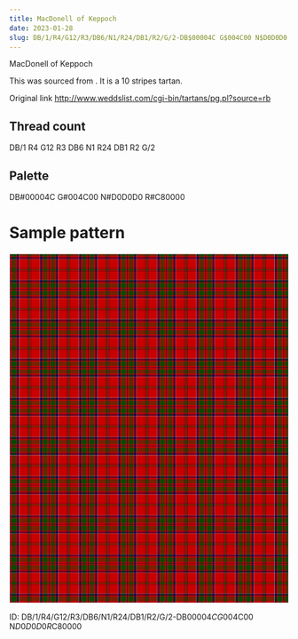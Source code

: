 ```yaml
---
title: MacDonell of Keppoch
date: 2023-01-28
slug: DB/1/R4/G12/R3/DB6/N1/R24/DB1/R2/G/2-DB$00004C G$004C00 N$D0D0D0 R$C80000
---
```

MacDonell of Keppoch

This was sourced from <no value>.  It is a 10 stripes tartan.

Original link http://www.weddslist.com/cgi-bin/tartans/pg.pl?source=rb

## Thread count
DB/1 R4 G12 R3 DB6 N1 R24 DB1 R2 G/2

## Palette
DB#00004C G#004C00 N#D0D0D0 R#C80000

# Sample pattern

![Tartan detail](tartan.png "DB/1 R4 G12 R3 DB6 N1 R24 DB1 R2 G/2 tartan")

ID: DB/1/R4/G12/R3/DB6/N1/R24/DB1/R2/G/2-DB$00004C G$004C00 N$D0D0D0 R$C80000
